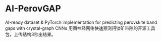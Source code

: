 # AI-PerovGAP
AI-ready dataset &amp; PyTorch implementation for predicting perovskite band gaps with crystal-graph CNNs
用图神经网络快速预测钙钛矿带隙的开源工具包，上传结构3秒出结果。
